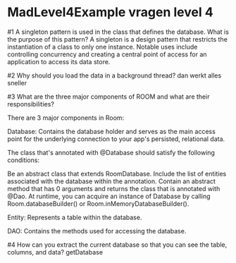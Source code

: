 # MadLevel4Example vragen level 4

#1 A singleton pattern is used in the class that defines the database. What is the purpose of this pattern?
A singleton is a design pattern that restricts the instantiation of a class to only one instance. Notable uses include controlling concurrency and creating a central point of access for an application to access its data store. 

#2 Why should you load the data in a background thread?
dan werkt alles sneller

#3 What are the three major components of ROOM and what are their responsibilities?

There are 3 major components in Room:

Database: Contains the database holder and serves as the main access point for the underlying connection to your app's persisted, relational data.

The class that's annotated with @Database should satisfy the following conditions:

Be an abstract class that extends RoomDatabase.
Include the list of entities associated with the database within the annotation.
Contain an abstract method that has 0 arguments and returns the class that is annotated with @Dao.
At runtime, you can acquire an instance of Database by calling Room.databaseBuilder() or Room.inMemoryDatabaseBuilder().

Entity: Represents a table within the database.

DAO: Contains the methods used for accessing the database.

#4 How can you extract the current database so that you can see the table, columns, and data?
getDatabase 

